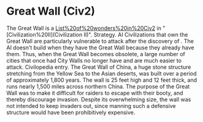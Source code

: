 # Great Wall (Civ2)

 The Great Wall is a [List%20of%20wonders%20in%20Civ2](wonder) in "[Civilization%20II](Civilization II)".
Strategy.
AI Civilizations that own the Great Wall are particularly vulnerable to attack after the discovery of . The AI doesn't build when they have the Great Wall because they already have them. Thus, when the Great Wall becomes obsolete, a large number of cities that once had City Walls no longer have and are much easier to attack.
Civilopedia entry.
The Great Wall of China, a huge stone structure stretching from the Yellow Sea to the Asian deserts, was built over a period of approximately 1,800 years. The wall is 25 feet high and 12 feet thick, and runs nearly 1,500 miles across northern China. The purpose of the Great Wall was to make it difficult for raiders to escape with their booty, and thereby discourage invasion. Despite its overwhelming size, the wall was not intended to keep invaders out, since manning such a defensive structure would have been prohibitively expensive.